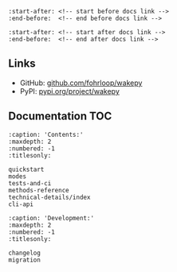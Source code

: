 ```{include} ../../README.md
:start-after: <!-- start before docs link -->
:end-before:  <!-- end before docs link -->
```
```{include} ../../README.md
:start-after: <!-- start after docs link -->
:end-before:  <!-- end after docs link -->
```

## Links
- GitHub: [github.com/fohrloop/wakepy](https://github.com/fohrloop/wakepy)
- PyPI: [pypi.org/project/wakepy](https://pypi.org/project/wakepy/)

## Documentation TOC
```{toctree}
:caption: 'Contents:'
:maxdepth: 2
:numbered: -1
:titlesonly:

quickstart
modes
tests-and-ci
methods-reference
technical-details/index
cli-api
```

```{toctree}
:caption: 'Development:'
:maxdepth: 2
:numbered: -1
:titlesonly:

changelog
migration
```